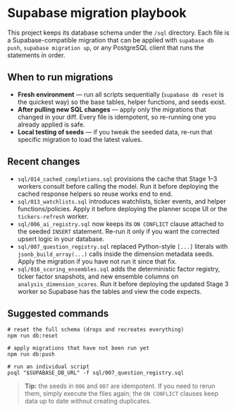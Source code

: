 # Supabase migration playbook

This project keeps its database schema under the `/sql` directory. Each file is a
Supabase-compatible migration that can be applied with `supabase db push`, `supabase
migration up`, or any PostgreSQL client that runs the statements in order.

## When to run migrations

- **Fresh environment** — run all scripts sequentially (`supabase db reset` is the
  quickest way) so the base tables, helper functions, and seeds exist.
- **After pulling new SQL changes** — apply only the migrations that changed in your
  diff. Every file is idempotent, so re-running one you already applied is safe.
- **Local testing of seeds** — if you tweak the seeded data, re-run that specific
  migration to load the latest values.

## Recent changes

- `sql/014_cached_completions.sql` provisions the cache that Stage 1–3 workers
  consult before calling the model. Run it before deploying the cached response
  helpers so reuse works end to end.
- `sql/013_watchlists.sql` introduces watchlists, ticker events, and helper
  functions/policies. Apply it before deploying the planner scope UI or the
  `tickers-refresh` worker.
- `sql/006_ai_registry.sql` now keeps its `ON CONFLICT` clause attached to the seeded
  `INSERT` statement. Re-run it only if you want the corrected upsert logic in your
  database.
- `sql/007_question_registry.sql` replaced Python-style `[...]` literals with
  `jsonb_build_array(...)` calls inside the dimension metadata seeds. Apply the
  migration if you have not run it since that fix.
- `sql/016_scoring_ensembles.sql` adds the deterministic factor registry, ticker
  factor snapshots, and new ensemble columns on `analysis_dimension_scores`.
  Run it before deploying the updated Stage 3 worker so Supabase has the tables
  and view the code expects.

## Suggested commands

```
# reset the full schema (drops and recreates everything)
npm run db:reset

# apply migrations that have not been run yet
npm run db:push

# run an individual script
psql "$SUPABASE_DB_URL" -f sql/007_question_registry.sql
```

> **Tip:** the seeds in `006` and `007` are idempotent. If you need to rerun them,
> simply execute the files again; the `ON CONFLICT` clauses keep data up to date without
> creating duplicates.
